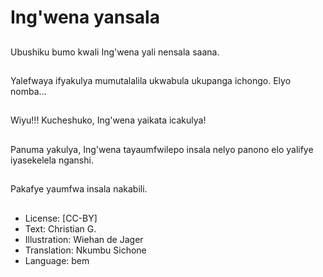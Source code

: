 # Ing'wena yansala

##
Ubushiku bumo kwali Ing'wena yali nensala saana.

##
Yalefwaya ifyakulya mumutalalila ukwabula ukupanga ichongo. Elyo nomba...

##
Wiyu!!! Kucheshuko, Ing'wena yaikata icakulya!

##
Panuma yakulya, Ing'wena tayaumfwilepo insala nelyo panono elo yalifye iyasekelela nganshi.

##
Pakafye yaumfwa insala nakabili.

##
* License: [CC-BY]
* Text: Christian G.
* Illustration: Wiehan de Jager
* Translation: Nkumbu Sichone
* Language: bem
